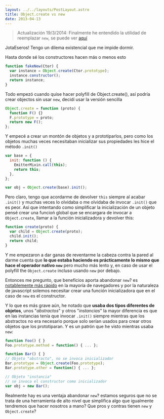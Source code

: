 ```yaml
---
layout: ../../layouts/PostLayout.astro
title: Object.create vs new
date: 2013-04-13
---
```


> Actualización 19/3/2014: Finalmente he entendido la utilidad de reemplazar `new`, se puede ver [aquí][1]

JotaEseros! Tengo un dilema existencial que me impide dormir.

Hasta donde sé los constructores hacen más o menos esto

```js
function fakeNew(Ctor) {
  var instance = Object.create(Ctor.prototype);
  instance.constructor();
  return instance;
}
```

Todo empezó cuando quise hacer polyfill de Object.create(), así podría crear objectos sin usar `new`, decidí usar la versión sencilla

```js
Object.create = function (proto) {
  function F() {}
  F.prototype = proto;
  return new F();
};
```

Y empecé a crear un montón de objetos y a prototiparlos, pero como los objetos muchas veces necesitaban inicializar sus propiedades les hice el método `.init()`

```js
var base = {
  init: function () {
    EmitterMixin.call(this);
    return this;
  },
};

var obj = Object.create(base).init();
```

Pero claro, tengo que acordarme de devolver `this` siempre al acabar `.init()` y muchas veces lo olvidaba o me olvidaba de invocar `.init()` que es peor. Así que intentando como simplificar la inicialización de un objeto pensé crear una funcioń global que se encargara de invocar a `Object.create`, llamar a la función inicializadora y devolver this:

```js
function create(proto) {
  var child = Object.create(proto);
  child.init();
  return child;
}
```

Y me empezaron a dar ganas de reventarme la cabeza contra la pared al darme cuenta que **lo que estaba haciendo es prácticamente lo mismo que hace el operador nativo `new`** pero mucho más lento y, en caso de usar el polyfill the `Object.create` incluso usando `new` por debajo.

Entonces me pregunto, que beneficios aporta abandonar `new`? es [notablemente más rápido][2] en la mayoría de navegadores y por la naturaleza de javascript solemos necesitar crear una función inicializadora que en el caso de `new` es el constructor.

Y lo que es más grave aún, he notado que **usaba dos tipos diferentes de objetos**, unos "_abstractos_" y otros "_instancias_" la mayor diferencia es que en las instancias tenía que invocar `.init()` siempre mientras que los abstractos no era necesario porque solo serían usados para crear otros objetos que los prototiparan. Y es un patrón que he visto mientras usaba `new`:

```js
function Foo() { }
Foo.prototype.method = function() { ... };

function Bar() { }
// Objeto "abstracto", no se invoca inicializador
Bar.prototype = Object.create(Foo.prototype);
Bar.prototype.other = function() { ... };

// Objeto "instancia"
// se invoca el constructor como inicializador
var obj = new Bar();
```

Realmente hay es una ventaja abandonar `new`? estamos seguros que no se trata de una herramienta de alto nivel que simplifica algo que igualmente tendremos que hacer nosotros a mano? Que pros y contras tienen `new` y `Object.create`?

[1]: http://blog.amatiasq.com/2014/03/type-new/
[2]: http://jsperf.com/object-create-vs-constructor-vs-object-literal/49
